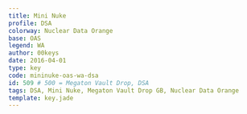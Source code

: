 ```yaml
---
title: Mini Nuke
profile: DSA
colorway: Nuclear Data Orange
base: OAS
legend: WA
author: 00keys
date: 2016-04-01
type: key
code: mininuke-oas-wa-dsa
id: 509 # 500 = Megaton Vault Drop, DSA
tags: DSA, Mini Nuke, Megaton Vault Drop GB, Nuclear Data Orange
template: key.jade
---
```


<span class="more"> 

